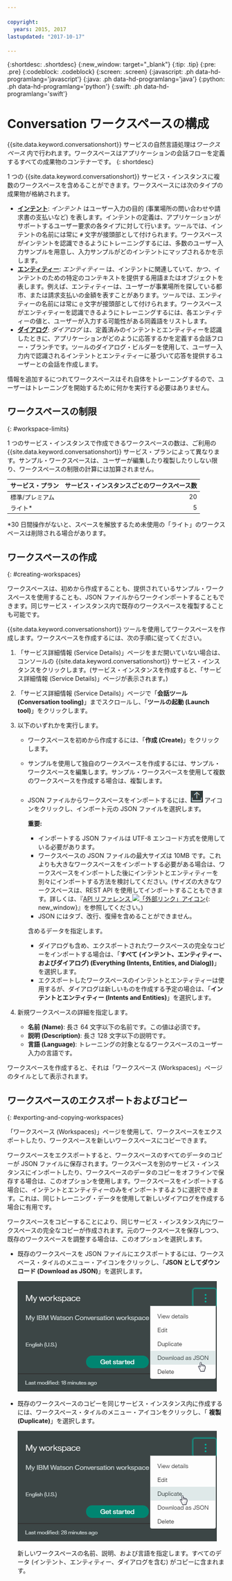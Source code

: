 ```yaml
---

copyright:
  years: 2015, 2017
lastupdated: "2017-10-17"

---
```


{:shortdesc: .shortdesc}
{:new_window: target="_blank"}
{:tip: .tip}
{:pre: .pre}
{:codeblock: .codeblock}
{:screen: .screen}
{:javascript: .ph data-hd-programlang='javascript'}
{:java: .ph data-hd-programlang='java'}
{:python: .ph data-hd-programlang='python'}
{:swift: .ph data-hd-programlang='swift'}

# Conversation ワークスペースの構成

{{site.data.keyword.conversationshort}} サービスの自然言語処理は*ワークスペース* 内で行われます。ワークスペースはアプリケーションの会話フローを定義するすべての成果物のコンテナーです。
{: shortdesc}

1 つの {{site.data.keyword.conversationshort}} サービス・インスタンスに複数のワークスペースを含めることができます。ワークスペースには次のタイプの成果物が格納されます。

- [**インテント**](intents.html): *インテント* はユーザー入力の目的 (事業場所の問い合わせや請求書の支払いなど) を表します。インテントの定義は、アプリケーションがサポートするユーザー要求の各タイプに対して行います。ツールでは、インテントの名前には常に `#` 文字が接頭部として付けられます。ワークスペースがインテントを認識できるようにトレーニングするには、多数のユーザー入力サンプルを用意し、入力サンプルがどのインテントにマップされるかを示します。
- [**エンティティー**](entities.html): *エンティティー* は、インテントに関連していて、かつ、インテントのための特定のコンテキストを提供する用語またはオブジェクトを表します。例えば、エンティティーは、ユーザーが事業場所を探している都市、または請求支払いの金額を表すことがあります。ツールでは、エンティティーの名前には常に `@` 文字が接頭部として付けられます。ワークスペースがエンティティーを認識できるようにトレーニングするには、各エンティティーの値と、ユーザーが入力する可能性がある同義語をリストします。
- [**ダイアログ**](dialog-build.html): *ダイアログ* は、定義済みのインテントとエンティティーを認識したときに、アプリケーションがどのように応答するかを定義する会話フロー・ブランチです。ツールのダイアログ・ビルダーを使用して、ユーザー入力内で認識されるインテントとエンティティーに基づいて応答を提供するユーザーとの会話を作成します。

情報を追加するにつれてワークスペースはそれ自体をトレーニングするので、ユーザーはトレーニングを開始するために何かを実行する必要はありません。

## ワークスペースの制限
{: #workspace-limits}

1 つのサービス・インスタンスで作成できるワークスペースの数は、ご利用の {{site.data.keyword.conversationshort}} サービス・プランによって異なります。サンプル・ワークスペースは、ユーザーが編集したり複製したりしない限り、ワークスペースの制限の計算には加算されません。

| サービス・プラン| サービス・インスタンスごとのワークスペース数|
|------------------|--------------------------------:|
| 標準/プレミアム |                              20 |
| ライト*            |                               5 |

*30 日間操作がないと、スペースを解放するため未使用の「ライト」のワークスペースは削除される場合があります。

## ワークスペースの作成
{: #creating-workspaces}

ワークスペースは、初めから作成することも、提供されているサンプル・ワークスペースを使用することも、JSON ファイルからワークインポートすることもできます。同じサービス・インスタンス内で既存のワークスペースを複製することも可能です。

{{site.data.keyword.conversationshort}} ツールを使用してワークスペースを作成します。ワークスペースを作成するには、次の手順に従ってください。

1.  「サービス詳細情報 (Service Details)」ページをまだ開いていない場合は、コンソールの {{site.data.keyword.conversationshort}} サービス・インスタンスをクリックします。(サービス・インスタンスを作成すると、「サービス詳細情報 (Service Details)」ページが表示されます。)

1.  「サービス詳細情報 (Service Details)」ページで「**会話ツール (Conversation tooling)**」までスクロールし、「**ツールの起動 (Launch tool)**」をクリックします。

1.  以下のいずれかを実行します。
    - ワークスペースを初めから作成するには、「**作成 (Create)**」をクリックします。
    - サンプルを使用して独自のワークスペースを作成するには、サンプル・ワークスペースを編集します。サンプル・ワークスペースを使用して複数のワークスペースを作成する場合は、複製します。
    - JSON ファイルからワークスペースをインポートするには、![ワークスペースのインポート](images/workspace_import.png) アイコンをクリックし、インポート元の JSON ファイルを選択します。

        **重要:**

        - インポートする JSON ファイルは UTF-8 エンコード方式を使用している必要があります。
        - ワークスペースの JSON ファイルの最大サイズは 10MB です。これよりも大きなワークスペースをインポートする必要がある場合は、ワークスペースをインポートした後にインテントとエンティティーを別々にインポートする方法を検討してください。(サイズの大きなワークスペースは、REST API を使用してインポートすることもできます。詳しくは、『[API リファレンス ![「外部リンク」アイコン](../../icons/launch-glyph.svg "External link icon")](https://www.ibm.com/watson/developercloud/conversation/api/v1/#create_workspace){: new_window}』を参照してください。)
        - JSON にはタブ、改行、復帰を含めることができません。

        含めるデータを指定します。

        - ダイアログも含め、エクスポートされたワークスペースの完全なコピーをインポートする場合は、「**すべて (インテント、エンティティー、およびダイアログ) (Everything (Intents, Entities, and Dialog))**」を選択します。
        - エクスポートしたワークスペースのインテントとエンティティーは使用するが、ダイアログは新しいものを作成する予定の場合は、「**インテントとエンティティー (Intents and Entities)**」を選択します。

1.  新規ワークスペースの詳細を指定します。
    - **名前 (Name)**: 長さ 64 文字以下の名前です。この値は必須です。
    - **説明 (Description)**: 長さ 128 文字以下の説明です。
    - **言語 (Language)**: トレーニングの対象となるワークスペースのユーザー入力の言語です。

ワークスペースを作成すると、それは「ワークスペース (Workspaces)」ページのタイルとして表示されます。

## ワークスペースのエクスポートおよびコピー
{: #exporting-and-copying-workspaces}

「ワークスペース (Workspaces)」ページを使用して、ワークスペースをエクスポートしたり、ワークスペースを新しいワークスペースにコピーできます。

ワークスペースをエクスポートすると、ワークスペースのすべてのデータのコピーが JSON ファイルに保存されます。ワークスペースを別のサービス・インスタンスにインポートしたり、ワークスペースのデータのコピーをオフラインで保存する場合は、このオプションを使用します。ワークスペースをインポートする場合に、インテントとエンティティーのみをインポートするように選択できます。これは、同じトレーニング・データを使用して新しいダイアログを作成する場合に有用です。

ワークスペースをコピーすることにより、同じサービス・インスタンス内にワークスペースの完全なコピーが作成されます。元のワークスペースを保存しつつ、既存のワークスペースを調整する場合は、このオプションを選択します。

- 既存のワークスペースを JSON ファイルにエクスポートするには、ワークスペース・タイルのメニュー・アイコンをクリックし、「**JSON としてダウンロード (Download as JSON)**」を選択します。

    ![「JSON としてダウンロード (Download as JSON)」メニュー項目を示す画面キャプチャー](images/workspace_export.png)
- 既存のワークスペースのコピーを同じサービス・インスタンス内に作成するには、ワークスペース・タイルのメニュー・アイコンをクリックし、「 **複製 (Duplicate)**」を選択します。

    ![「複製 (Duplicate)」メニュー項目を示す画面キャプチャー](images/workspace_duplicate.png)

    新しいワークスペースの名前、説明、および言語を指定します。すべてのデータ (インテント、エンティティー、ダイアログを含む) がコピーに含まれます。

